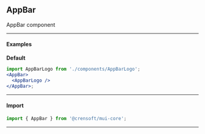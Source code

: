## AppBar

AppBar component

---

#### Examples

**Default**

```jsx { "props": { "style": { "minHeight": 200, "backgroundColor": "#ddd" } } }
import AppBarLogo from './components/AppBarLogo';
<AppBar>
  <AppBarLogo />
</AppBar>;
```

---

#### Import

```jsx static
import { AppBar } from '@crensoft/mui-core';
```

---
